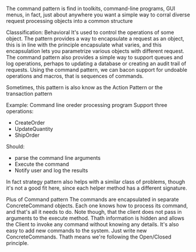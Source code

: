 The command pattern is find in toolkits, command-line programs, GUI menus, in fact, just about anywhere you want a simple way to corral diverse request processing objects into a common structure

Classsification: Behavioral
It's used to control the operations of some object.
The pattern provides a way to encapsulate a request as an object, this is in line with the principle encapsulate what varies, and this encapsulation lets you parametrize various objects with different request. 
The command pattern also provides a simple way to support queues and log operations, perhaps to updating a database or creating an audit trail of  requests.
Using the command pattern, we can bacon support for undoable operations and macros, that is sequences of commands. 

Sometimes, this pattern is also know as the Action Pattern or the transaction pattern

Example:
Command line oreder processing program
Support three  operations:
- CreateOrder
- UpdateQuantity
- ShipOrder

Should:
- parse the command line arguments
- Execute the command
- Notify user and log the results


In fact strategy pattern also helps with a similar class of problems, though it's not a good fit here, since each  helper method has a different signature.

Plus of Command pattern
The commands are encapsulated  in separate ConcreteCommand objects. Each one knows how to process its command, and that's all it needs to do. 
Note though, that the client does not pass in arguments to the execute method. Thath information is hidden and allows the Client to invoke any command without knowing any details. It's also easy to add new commands to the system. Just write new ConcreteCommands. Thath means we're following the Open/Closed principle.

